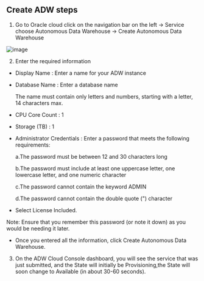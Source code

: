 ## Create ADW steps

 1. Go to Oracle cloud click on the navigation bar on the left → Service choose Autonomous Data Warehouse → Create Autonomous Data Warehouse

 ![image](https://github.com/Lhanber/Oracle-ADWC-workshop/blob/master/image/02.png)

 2. Enter the required information

- Display Name : Enter a name for your ADW instance
- Database Name : Enter a database name

  The name must contain only letters and numbers, starting with a letter, 14 characters max.
- CPU Core Count : 1
- Storage (TB) : 1
- Administrator Credentials : Enter a password that meets the following requirements:

  a.The password must be between 12 and 30 characters long

  b.The password must include at least one uppercase letter, one lowercase letter, and one numeric
    character

  c.The password cannot contain the keyword ADMIN

  d.The password cannot contain the double quote (") character
- Select License Included.

Note: Ensure that you remember this password (or note it down) as you would be needing it later.
- Once you entered all the information, click Create Autonomous Data Warehouse.

 3. On the ADW Cloud Console dashboard, you will see the service that was just submitted, and the State will initially be Provisioning,the State will soon change to Available (in about 30-60 seconds).
